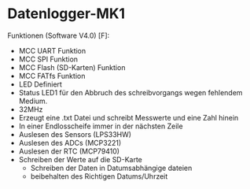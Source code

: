 # Datenlogger-MK1

 Funktionen (Software V4.0) [F]:
- MCC UART Funktion
- MCC SPI Funktion
- MCC Flash (SD-Karten) Funktion
- MCC FATfs Funktion
- LED Definiert
- Status LED1 für den Abbruch des schreibvorgangs wegen fehlendem Medium.
- 32MHz
- Erzeugt eine .txt Datei und schreibt Messwerte und eine Zahl hinein
- In einer Endlosscheife immer in der nächsten Zeile
- Auslesen des Sensors (LPS33HW)
- Auslesen des ADCs (MCP3221)
- Auslesen der RTC (MCP79410)
- Schreiben der Werte auf die SD-Karte
  - Schreiben der Daten in Datumsabhängige dateien
  - beibehalten des Richtigen Datums/Uhrzeit
